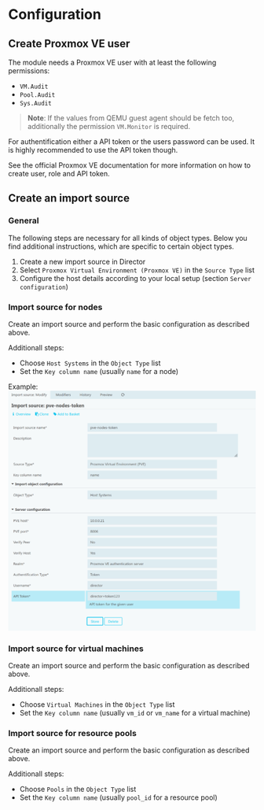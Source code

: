 # Configuration

## Create Proxmox VE user

The module needs a Proxmox VE user with at least the following permissions:

- `VM.Audit`
- `Pool.Audit`
- `Sys.Audit`

> **Note**: If the values from QEMU guest agent should be fetch too, additionally the permission `VM.Monitor` is required.

For authentification either a API token or the users password can be used. It is highly recommended to use the API token though.

See the official Proxmox VE documentation for more information on how to create user, role and API token.

## Create an import source

### General

The following steps are necessary for all kinds of object types. Below you find additional instructions, which are specific to certain object types.

1. Create a new import source in Director
2. Select `Proxmox Virtual Environment (Proxmox VE)` in the `Source Type` list
3. Configure the host details according to your local setup (section `Server configuration`)

### Import source for nodes

Create an import source and perform the basic configuration as described above.

Additionall steps:

- Choose `Host Systems` in the `Object Type` list
- Set the `Key column name` (usually `name` for a node)

Example:
![Import source configuration for a node](screenshot/import-nodes.png)

### Import source for virtual machines

Create an import source and perform the basic configuration as described above.

Additionall steps:

- Choose `Virtual Machines` in the `Object Type` list
- Set the `Key column name` (usually `vm_id` or `vm_name` for a virtual machine)

### Import source for resource pools

Create an import source and perform the basic configuration as described above.

Additionall steps:

- Choose `Pools` in the `Object Type` list
- Set the `Key column name` (usually `pool_id` for a resource pool)
